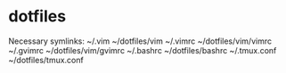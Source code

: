 dotfiles
========
Necessary symlinks:
~/.vim ~/dotfiles/vim
~/.vimrc ~/dotfiles/vim/vimrc
~/.gvimrc ~/dotfiles/vim/gvimrc
~/.bashrc ~/dotfiles/bashrc
~/.tmux.conf ~/dotfiles/tmux.conf
